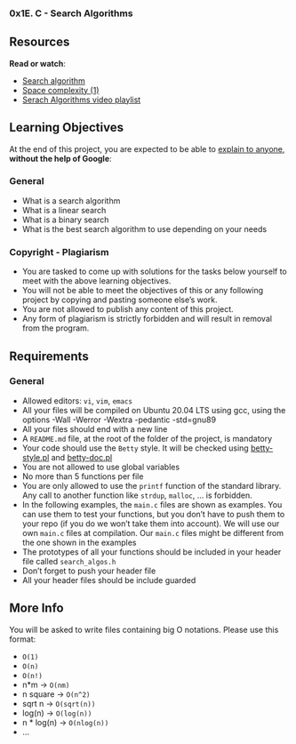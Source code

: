 ### 0x1E. C - Search Algorithms

Resources
---------

**Read or watch**:

*   [Search algorithm](/rltoken/ap2kuRv8qrUMyQ0-MY3EXw "Search algorithm")
*   [Space complexity (1)](/rltoken/QK9ENdoTyqGs0d4_M3XE3g "Space complexity (1)")
*   [Serach Algorithms video playlist](/rltoken/_4-JUPlg6lfKZO2YPHCA7g "Serach Algorithms video playlist")

Learning Objectives
-------------------

At the end of this project, you are expected to be able to [explain to anyone](/rltoken/i0Ru9NIvGBHVAlsg7w5vVg "explain to anyone"), **without the help of Google**:

### General

*   What is a search algorithm
*   What is a linear search
*   What is a binary search
*   What is the best search algorithm to use depending on your needs

### Copyright - Plagiarism

*   You are tasked to come up with solutions for the tasks below yourself to meet with the above learning objectives.
*   You will not be able to meet the objectives of this or any following project by copying and pasting someone else’s work.
*   You are not allowed to publish any content of this project.
*   Any form of plagiarism is strictly forbidden and will result in removal from the program.

Requirements
------------

### General

*   Allowed editors: `vi`, `vim`, `emacs`
*   All your files will be compiled on Ubuntu 20.04 LTS using gcc, using the options -Wall -Werror -Wextra -pedantic -std=gnu89
*   All your files should end with a new line
*   A `README.md` file, at the root of the folder of the project, is mandatory
*   Your code should use the `Betty` style. It will be checked using [betty-style.pl](https://github.com/alx-tools/Betty/blob/master/betty-style.pl "betty-style.pl") and [betty-doc.pl](https://github.com/alx-tools/Betty/blob/master/betty-doc.pl "betty-doc.pl")
*   You are not allowed to use global variables
*   No more than 5 functions per file
*   You are only allowed to use the `printf` function of the standard library. Any call to another function like `strdup`, `malloc`, … is forbidden.
*   In the following examples, the `main.c` files are shown as examples. You can use them to test your functions, but you don’t have to push them to your repo (if you do we won’t take them into account). We will use our own `main.c` files at compilation. Our `main.c` files might be different from the one shown in the examples
*   The prototypes of all your functions should be included in your header file called `search_algos.h`
*   Don’t forget to push your header file
*   All your header files should be include guarded

More Info
---------

You will be asked to write files containing big O notations. Please use this format:

*   `O(1)`
*   `O(n)`
*   `O(n!)`
*   n\*m -> `O(nm)`
*   n square -> `O(n^2)`
*   sqrt n -> `O(sqrt(n))`
*   log(n) -> `O(log(n))`
*   n \* log(n) -> `O(nlog(n))`
*   …
